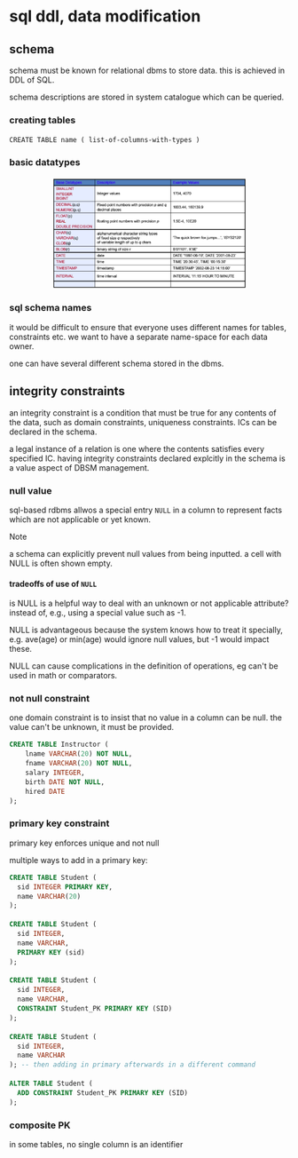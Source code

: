 # sql ddl, data modification

## schema

schema must be known for relational dbms to store data. this is achieved in DDL of SQL.

schema descriptions are stored in system catalogue which can be queried.

### creating tables

`CREATE TABLE name ( list-of-columns-with-types )`

### basic datatypes

<p align="center">
    <img src="https://github.com/infernocadet/isys2120/blob/main/graphics/datatypes.png" width="350" height="auto">
</p>

### sql schema names

it would be difficult to ensure that everyone uses different names for tables, constraints etc. we want to have a separate name-space for each data owner.

one can have several different schema stored in the dbms.

## integrity constraints

an integrity constraint is a condition that must be true for any contents of the data, such as domain constraints, uniqueness constraints. ICs can be declared in the schema.

a legal instance of a relation is one where the contents satisfies every specified IC.
having integrity constraints declared explcitly in the schema is a value aspect of DBSM management.

### null value

sql-based rdbms allwos a special entry `NULL` in a column to represent facts which are not applicable or yet known.

> [!NOTE]
> a schema can explicitly prevent null values from being inputted.
> a cell with NULL is often shown empty.

#### tradeoffs of use of `NULL`

is NULL is a helpful way to deal with an unknown or not applicable attribute? instead of, e.g., using a special value such as -1.

NULL is advantageous because the system knows how to treat it specially, e.g. ave(age) or min(age) would ignore null values, but -1 would impact these.

NULL can cause complications in the definition of operations, eg can't be used in math or comparators.

### not null constraint

one domain constraint is to insist that no value in a column can be null. the value can't be unknown, it must be provided.

```sql
CREATE TABLE Instructor (
    lname VARCHAR(20) NOT NULL,
    fname VARCHAR(20) NOT NULL,
    salary INTEGER,
    birth DATE NOT NULL,
    hired DATE
);
```

### primary key constraint

primary key enforces unique and not null

multiple ways to add in a primary key:

```sql
CREATE TABLE Student (
  sid INTEGER PRIMARY KEY,
  name VARCHAR(20)
);

CREATE TABLE Student (
  sid INTEGER,
  name VARCHAR,
  PRIMARY KEY (sid)
);

CREATE TABLE Student (
  sid INTEGER,
  name VARCHAR,
  CONSTRAINT Student_PK PRIMARY KEY (SID)
);

CREATE TABLE Student (
  sid INTEGER,
  name VARCHAR
); -- then adding in primary afterwards in a different command

ALTER TABLE Student (
  ADD CONSTRAINT Student_PK PRIMARY KEY (SID)
);
```

### composite PK

in some tables, no single column is an identifier
